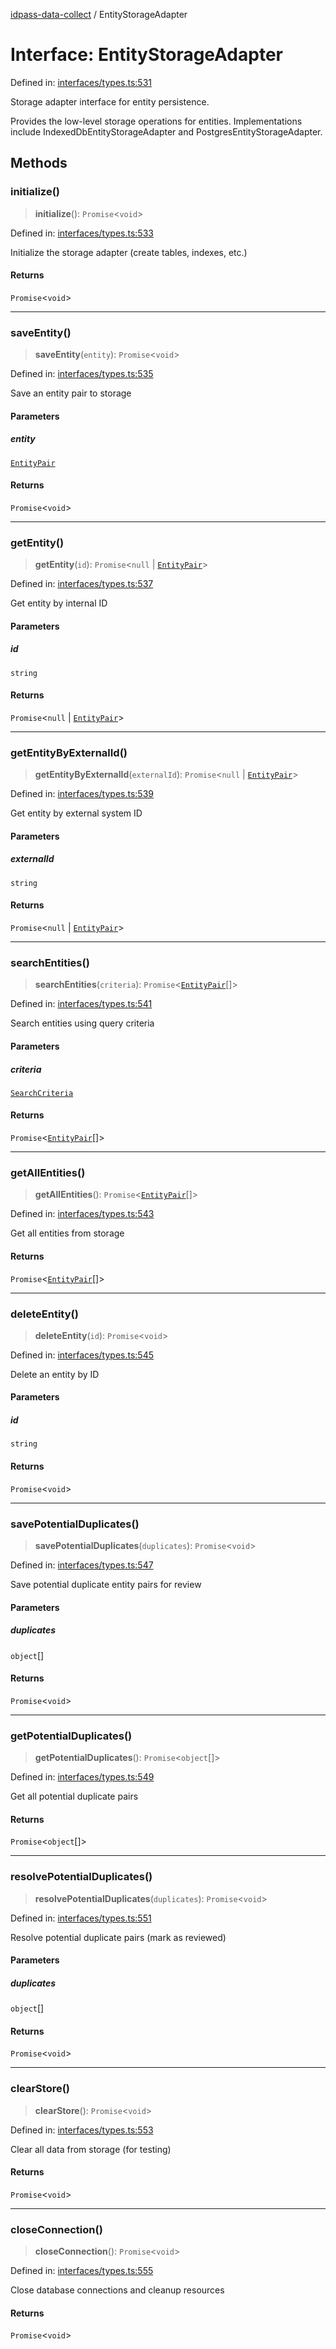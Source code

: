 [idpass-data-collect](../index.md) / EntityStorageAdapter

# Interface: EntityStorageAdapter

Defined in: [interfaces/types.ts:531](https://github.com/idpass/idpass-data-collect/blob/main/packages/datacollect/src/interfaces/types.ts#L531)

Storage adapter interface for entity persistence.

Provides the low-level storage operations for entities.
Implementations include IndexedDbEntityStorageAdapter and PostgresEntityStorageAdapter.

## Methods

### initialize()

> **initialize**(): `Promise`\<`void`\>

Defined in: [interfaces/types.ts:533](https://github.com/idpass/idpass-data-collect/blob/main/packages/datacollect/src/interfaces/types.ts#L533)

Initialize the storage adapter (create tables, indexes, etc.)

#### Returns

`Promise`\<`void`\>

***

### saveEntity()

> **saveEntity**(`entity`): `Promise`\<`void`\>

Defined in: [interfaces/types.ts:535](https://github.com/idpass/idpass-data-collect/blob/main/packages/datacollect/src/interfaces/types.ts#L535)

Save an entity pair to storage

#### Parameters

##### entity

[`EntityPair`](EntityPair.md)

#### Returns

`Promise`\<`void`\>

***

### getEntity()

> **getEntity**(`id`): `Promise`\<`null` \| [`EntityPair`](EntityPair.md)\>

Defined in: [interfaces/types.ts:537](https://github.com/idpass/idpass-data-collect/blob/main/packages/datacollect/src/interfaces/types.ts#L537)

Get entity by internal ID

#### Parameters

##### id

`string`

#### Returns

`Promise`\<`null` \| [`EntityPair`](EntityPair.md)\>

***

### getEntityByExternalId()

> **getEntityByExternalId**(`externalId`): `Promise`\<`null` \| [`EntityPair`](EntityPair.md)\>

Defined in: [interfaces/types.ts:539](https://github.com/idpass/idpass-data-collect/blob/main/packages/datacollect/src/interfaces/types.ts#L539)

Get entity by external system ID

#### Parameters

##### externalId

`string`

#### Returns

`Promise`\<`null` \| [`EntityPair`](EntityPair.md)\>

***

### searchEntities()

> **searchEntities**(`criteria`): `Promise`\<[`EntityPair`](EntityPair.md)[]\>

Defined in: [interfaces/types.ts:541](https://github.com/idpass/idpass-data-collect/blob/main/packages/datacollect/src/interfaces/types.ts#L541)

Search entities using query criteria

#### Parameters

##### criteria

[`SearchCriteria`](../type-aliases/SearchCriteria.md)

#### Returns

`Promise`\<[`EntityPair`](EntityPair.md)[]\>

***

### getAllEntities()

> **getAllEntities**(): `Promise`\<[`EntityPair`](EntityPair.md)[]\>

Defined in: [interfaces/types.ts:543](https://github.com/idpass/idpass-data-collect/blob/main/packages/datacollect/src/interfaces/types.ts#L543)

Get all entities from storage

#### Returns

`Promise`\<[`EntityPair`](EntityPair.md)[]\>

***

### deleteEntity()

> **deleteEntity**(`id`): `Promise`\<`void`\>

Defined in: [interfaces/types.ts:545](https://github.com/idpass/idpass-data-collect/blob/main/packages/datacollect/src/interfaces/types.ts#L545)

Delete an entity by ID

#### Parameters

##### id

`string`

#### Returns

`Promise`\<`void`\>

***

### savePotentialDuplicates()

> **savePotentialDuplicates**(`duplicates`): `Promise`\<`void`\>

Defined in: [interfaces/types.ts:547](https://github.com/idpass/idpass-data-collect/blob/main/packages/datacollect/src/interfaces/types.ts#L547)

Save potential duplicate entity pairs for review

#### Parameters

##### duplicates

`object`[]

#### Returns

`Promise`\<`void`\>

***

### getPotentialDuplicates()

> **getPotentialDuplicates**(): `Promise`\<`object`[]\>

Defined in: [interfaces/types.ts:549](https://github.com/idpass/idpass-data-collect/blob/main/packages/datacollect/src/interfaces/types.ts#L549)

Get all potential duplicate pairs

#### Returns

`Promise`\<`object`[]\>

***

### resolvePotentialDuplicates()

> **resolvePotentialDuplicates**(`duplicates`): `Promise`\<`void`\>

Defined in: [interfaces/types.ts:551](https://github.com/idpass/idpass-data-collect/blob/main/packages/datacollect/src/interfaces/types.ts#L551)

Resolve potential duplicate pairs (mark as reviewed)

#### Parameters

##### duplicates

`object`[]

#### Returns

`Promise`\<`void`\>

***

### clearStore()

> **clearStore**(): `Promise`\<`void`\>

Defined in: [interfaces/types.ts:553](https://github.com/idpass/idpass-data-collect/blob/main/packages/datacollect/src/interfaces/types.ts#L553)

Clear all data from storage (for testing)

#### Returns

`Promise`\<`void`\>

***

### closeConnection()

> **closeConnection**(): `Promise`\<`void`\>

Defined in: [interfaces/types.ts:555](https://github.com/idpass/idpass-data-collect/blob/main/packages/datacollect/src/interfaces/types.ts#L555)

Close database connections and cleanup resources

#### Returns

`Promise`\<`void`\>
